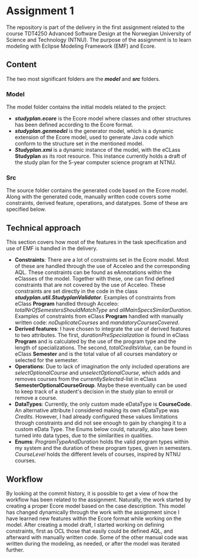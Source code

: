 # Assignment 1

The repository is part of the delivery in the first assignment related to the course TDT4250 Advanced Software Design at the Norwegian University of Science and Technology (NTNU). The purpose of the assignment is to learn modeling with Eclipse Modeling Framework (EMF) and Ecore.

## Content

The two most significant folders are the **_model_** and **_src_** folders.

### Model

The model folder contains the initial models related to the project:

- **_studyplan.ecore_** is the Ecore model where classes and other structures has been defined according to the Ecore format.
- **_studyplan.genmodel_** is the generator model, which is a dynamic extension of the Ecore model, used to generate Java code which conform to the structure set in the mentioned model.
- **_Studyplan.xmi_** is a dynamic instance of the model, with the eCLass **Studyplan** as its root resource. This instance currently holds a draft of the study plan for the 5-year computer science program at NTNU.

### Src

The source folder contains the generated code based on the Ecore model. Along with the generated code, manually written code covers some constraints, derived feature, operations, and datatypes. Some of these are specified below.

## Technical approach

This section covers how most of the features in the task specification and use of EMF is handled in the delivery.

- **Constraints**: There are a lot of constraints set in the Ecore model. Most of these are handled through the use of Acceleo and the corresponding AQL. These constraints can be found as eAnnotations within the eClasses of the model. Together with these, one can find defined constraints that are not covered by the use of Acceleo. These constraints are set directly in the code in the class **_studyplan.util.StudyplanValidator_**. Examples of constraints from eClass **Program** handled through Acceleo: _totalNrOfSemestersShouldMatchType_ and _allMainSpecsSimilarDuration_. Examples of constraints from eClass **Program** handled with manually written code: _noDuplicateCourses_ and _mandatoryCoursesCovered_.
- **Derived features**: I have chosen to integrate the use of derived features to two attributes. The first, _durationPreSpecialization_ is found in eClass **Program** and is calculated by the use of the program type and the length of specializations. The second, _totalCreditsValue_, can be found in eClass **Semester** and is the total value of all courses mandatory or selected for the semester.
- **Operations**: Due to lack of imagination the only included operations are _selectOptionalCourse_ and _unselectOptionalCourse_, which adds and removes courses from the _currentlySelected_-list in eClass **SemesterOptionalCourseGroup**. Maybe these eventually can be used to keep track of a student's decision in the study plan to enroll or remove a course.
- **DataTypes**: Currently, the only custom made eDataType is **CourseCode**. An alternative attribute I considered making its own eDataType was _Credits_. However, I had already configured these values limitations through constraints and did not see enough to gain by changing it to a custom eData Type. The Enums below could, naturally, also have been turned into data types, due to the similarities in qualities.
- **Enums**: _ProgramTypeAndDuration_ holds the valid program types within my system and the duration of these program types, given in semesters. _CourseLevel_ holds the different levels of courses, inspired by NTNU courses.

## Workflow

By looking at the commit history, it is possible to get a view of how the workflow has been related to the assignment. Naturally, the work started by creating a proper Ecore model based on the case description. This model has changed dynamically through the work with the assignment since I have learned new features within the Ecore format while working on the model. After creating a model draft, I started working on defining constraints, first as OCL those that easily could be defined AQL, and afterward with manually written code. Some of the other manual code was written during the modeling, as needed, or after the model was iterated further.
